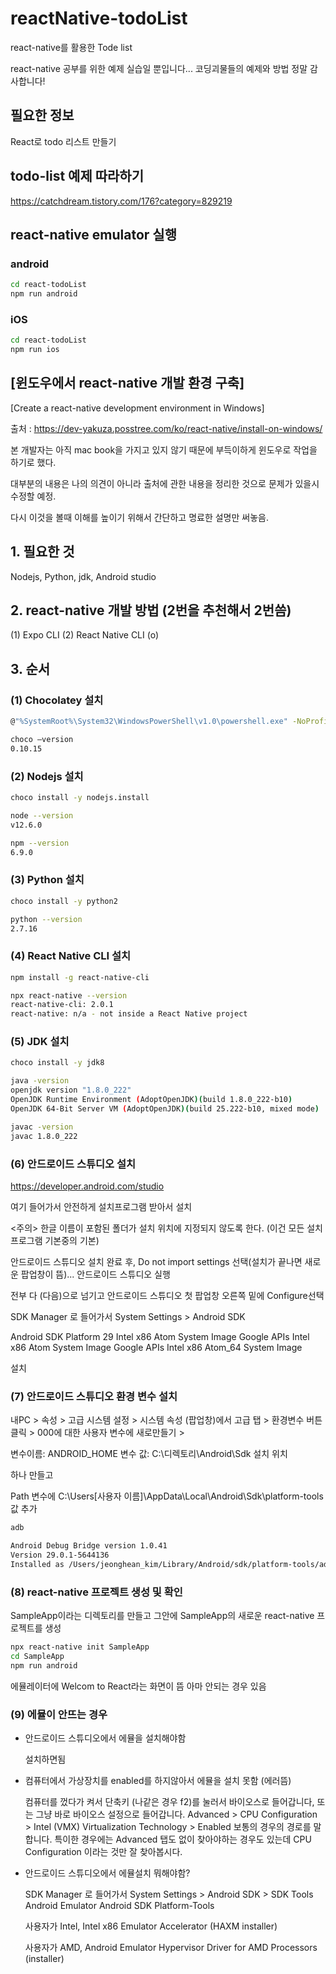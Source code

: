 # reactNative-todoList
react-native를 활용한 Tode list

react-native 공부를 위한 예제 실습일 뿐입니다... 코딩괴물들의 예제와 방법 정말 감사합니다!

## 필요한 정보

React로 todo 리스트 만들기

## todo-list 예제 따라하기

https://catchdream.tistory.com/176?category=829219

## react-native emulator 실행

### android
```bash
cd react-todoList
npm run android
```

### iOS
```bash
cd react-todoList
npm run ios
```

## [윈도우에서 react-native 개발 환경 구축]
[Create a react-native development environment in Windows]

  출처 : https://dev-yakuza.posstree.com/ko/react-native/install-on-windows/

  본 개발자는 아직 mac book을 가지고 있지 않기 때문에 부득이하게 윈도우로 작업을 하기로 했다.

  대부분의 내용은 나의 의견이 아니라 출처에 관한 내용을 정리한 것으로 문제가 있을시 수정할 예정.

  다시 이것을 볼때 이해를 높이기 위해서 간단하고 명료한 설명만 써놓음.


## 1. 필요한 것

  Nodejs, Python, jdk, Android studio

## 2. react-native 개발 방법 (2번을 추천해서 2번씀)

  (1) Expo CLI
  (2) React Native CLI (o)

## 3. 순서

### (1) Chocolatey 설치

```bash
@"%SystemRoot%\System32\WindowsPowerShell\v1.0\powershell.exe" -NoProfile -InputFormat None -ExecutionPolicy Bypass -Command "iex ((New-Object System.Net.WebClient).DownloadString('https://chocolatey.org/install.ps1'))" && SET "PATH=%PATH%;%ALLUSERSPROFILE%\chocolatey\bin"

choco –version
0.10.15
```


### (2) Nodejs 설치

```bash
choco install -y nodejs.install

node --version
v12.6.0

npm --version
6.9.0
```


### (3) Python 설치

```bash
choco install -y python2

python --version
2.7.16
```


### (4) React Native CLI 설치

```bash
npm install -g react-native-cli

npx react-native --version
react-native-cli: 2.0.1
react-native: n/a - not inside a React Native project
```


### (5) JDK 설치

```bash
choco install -y jdk8

java -version
openjdk version "1.8.0_222"
OpenJDK Runtime Environment (AdoptOpenJDK)(build 1.8.0_222-b10)
OpenJDK 64-Bit Server VM (AdoptOpenJDK)(build 25.222-b10, mixed mode)

javac -version
javac 1.8.0_222
```


### (6) 안드로이드 스튜디오 설치

https://developer.android.com/studio

여기 들어가서 안전하게 설치프로그램 받아서 설치

<주의> 한글 이름이 포함된 폴더가 설치 위치에 지정되지 않도록 한다. (이건 모든 설치프로그램 기본중의 기본)


안드로이드 스튜디오 설치 완료 후, Do not import settings 선택(설치가 끝나면 새로운 팝업창이 뜸)... 안드로이드 스튜디오 실행

전부 다 (다음)으로 넘기고 안드로이드 스튜디오 첫 팝업창 오른쪽 밑에 Configure선택

SDK Manager 로 들어가서 System Settings > Android SDK

Android SDK Platform 29
Intel x86 Atom System Image
Google APIs Intel x86 Atom System Image
Google APIs Intel x86 Atom_64 System Image

설치


### (7) 안드로이드 스튜디오 환경 변수 설치

내PC > 속성 > 고급 시스템 설정 > 시스템 속성 (팝업창)에서 고급 탭 > 환경변수 버튼클릭 > 000에 대한 사용자 변수에 새로만들기 >

변수이름: ANDROID_HOME
변수 값: C:\디렉토리\Android\Sdk 설치 위치   

하나 만들고

Path 변수에
C:\Users\[사용자 이름]\AppData\Local\Android\Sdk\platform-tools
값 추가

```bash
adb

Android Debug Bridge version 1.0.41
Version 29.0.1-5644136
Installed as /Users/jeonghean_kim/Library/Android/sdk/platform-tools/adb
```


### (8) react-native 프로젝트 생성 및 확인

SampleApp이라는 디렉토리를 만들고 그안에 SampleApp의 새로운 react-native 프로젝트를 생성
```bash
npx react-native init SampleApp
cd SampleApp
npm run android
````

에뮬레이터에 Welcom to React라는 화면이 뜸
  아마 안되는 경우 있음


### (9) 에뮬이 안뜨는 경우

- 안드로이드 스튜디오에서 에뮬을 설치해야함

  설치하면됨
  
- 컴퓨터에서 가상장치를 enabled를 하지않아서 에뮬을 설치 못함 (에러뜸)

  컴퓨터를 껐다가 켜서 단축키 (나같은 경우 f2)를 눌러서 바이오스로 들어갑니다, 또는 그냥 바로 바이오스 설정으로 들어갑니다.
  Advanced > CPU Configuration > Intel (VMX) Virtualization Technology > Enabled
  보통의 경우의 경로를 말합니다. 특이한 경우에는 Advanced 탭도 없이 찾아야하는 경우도 있는데 CPU Configuration 이라는 것만 잘 찾아봅시다.
  
- 안드로이드 스튜디오에서 에뮬설치 뭐해야함?

  SDK Manager 로 들어가서 System Settings > Android SDK > SDK Tools 
  Android Emulator
  Android SDK Platform-Tools
  
  사용자가 Intel,
  Intel x86 Emulator Accelerator (HAXM installer)
  
  사용자가 AMD,
  Android Emulator Hypervisor Driver for AMD Processors (installer)
